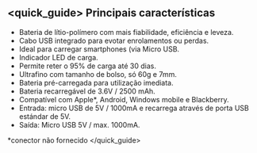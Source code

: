 ## <quick_guide> Principais características

* Bateria de lítio-polímero com mais fiabilidade, eficiência e leveza. 
* Cabo USB integrado para evotar enrolamentos ou perdas. 
* Ideal para carregar smartphones (via Micro USB.
* Indicador LED de carga.
* Permite reter o 95% de carga até 30 dias.
* Ultrafino com tamanho de bolso, só 60g e 7mm.
* Bateria pré-carregada para utilização imediata. 
* Bateria recarregável de 3.6V / 2500 mAh.
* Compatível com Apple*, Android, Windows mobile e Blackberry.
* Entrada: micro USB de 5V / 1000mA e recarrega através de porta USB estándar de 5V.
* Saída: Micro USB 5V / max. 1000mA.


*conector não fornecido
</quick_guide>